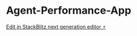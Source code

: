 # Agent-Performance-App

[Edit in StackBlitz next generation editor ⚡️](https://stackblitz.com/~/github.com/jamie-clan/Agent-Performance-App)